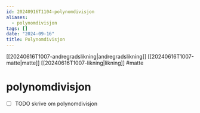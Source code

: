 ```yaml
---
id: 20240916T1104-polynomdivisjon
aliases:
  - polynomdivisjon
tags: []
date: "2024-09-16"
title: Polynomdivisjon
---
```


[[20240616T1007-andregradslikning|andregradslikning]] [[20240616T1007-matte|matte]] [[20240616T1007-likning|likning]] #matte

# polynomdivisjon

- [ ] TODO skrive om polynomdivisjon
